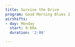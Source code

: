 ```yaml
---
title: Survive the Drive
program: Good Morning Blues 2
airshifts:
- day: Monday
  start: 8:00a
  duration: '2:00'

---
```

